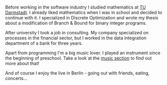 Before working in the software industry I studied mathematics at
[TU Darmstadt](http://www.tu-darmstadt.de). I already
liked mathematics when I was in school and decided to continue with
it. I specialized in Discrete Optimization and wrote my thesis about
a modification of Branch & Bound for binary integer programs.

After university I took a job in consulting. My company specialized
on processes in the financial sector, but I worked in the data
integration department of a bank for three years.

Apart from programming I'm a big music lover. I played an instrument
since the beginning of preschool. Take a look at the [music section](/music)
to find out more about that!

And of course I enjoy the live in Berlin - going out with friends,
eating, concerts...
